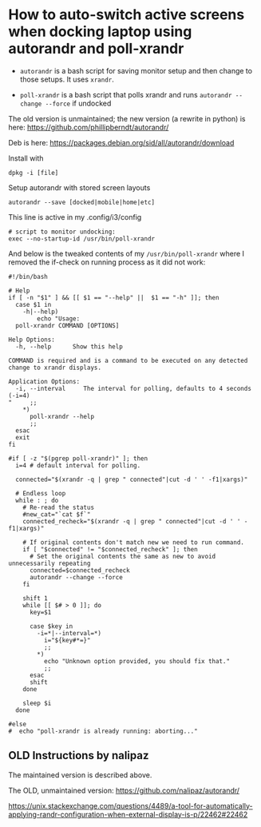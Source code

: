 
# How to auto-switch active screens when docking laptop using autorandr and poll-xrandr

* `autorandr` is a bash script for saving monitor setup and then change to those setups. It uses `xrandr`.

* `poll-xrandr` is a bash script that polls xrandr and runs `autorandr --change --force` if undocked

The old version is unmaintained; the new version (a rewrite in python) is here: https://github.com/phillipberndt/autorandr/

Deb is here: https://packages.debian.org/sid/all/autorandr/download

Install with

    dpkg -i [file]

Setup autorandr with stored screen layouts

    autorandr --save [docked|mobile|home|etc]

This line is active in my .config/i3/config

    # script to monitor undocking:
    exec --no-startup-id /usr/bin/poll-xrandr

And below is the tweaked contents of my `/usr/bin/poll-xrandr` where I removed the if-check on running process as it did not work:


    #!/bin/bash

    # Help
    if [ -n "$1" ] && [[ $1 == "--help" ||  $1 == "-h" ]]; then
      case $1 in
        -h|--help)
            echo "Usage:
      poll-xrandr COMMAND [OPTIONS]

    Help Options:
      -h, --help      Show this help

    COMMAND is required and is a command to be executed on any detected change to xrandr displays.

    Application Options:
      -i, --interval     The interval for polling, defaults to 4 seconds (-i=4)
    "     ;;
        *)
          poll-xrandr --help
          ;;
      esac
      exit
    fi

    #if [ -z "$(pgrep poll-xrandr)" ]; then
      i=4 # default interval for polling.

      connected="$(xrandr -q | grep " connected"|cut -d ' ' -f1|xargs)"

      # Endless loop
      while : ; do
        # Re-read the status
        #new_cat="`cat $f`"
        connected_recheck="$(xrandr -q | grep " connected"|cut -d ' ' -f1|xargs)"

        # If original contents don't match new we need to run command.
        if [ "$connected" != "$connected_recheck" ]; then
          # Set the original contents the same as new to avoid unnecessarily repeating
          connected=$connected_recheck
          autorandr --change --force
        fi

        shift 1
        while [[ $# > 0 ]]; do
          key=$1

          case $key in
            -i=*|--interval=*)
              i="${key#*=}"
              ;;
            *)
              echo "Unknown option provided, you should fix that."
              ;;
          esac
          shift
        done

        sleep $i
      done

    #else
    #  echo "poll-xrandr is already running: aborting..."



## OLD Instructions by nalipaz

The maintained version is described above.

The OLD, unmaintained version: https://github.com/nalipaz/autorandr/

https://unix.stackexchange.com/questions/4489/a-tool-for-automatically-applying-randr-configuration-when-external-display-is-p/22462#22462
